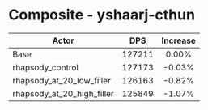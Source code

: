 # Composite - yshaarj-cthun
| Actor | DPS | Increase |
|---|:---:|:---:|
|Base|127211|0.00%|
|rhapsody_control|127173|-0.03%|
|rhapsody_at_20_low_filler|126163|-0.82%|
|rhapsody_at_20_high_filler|125849|-1.07%|
